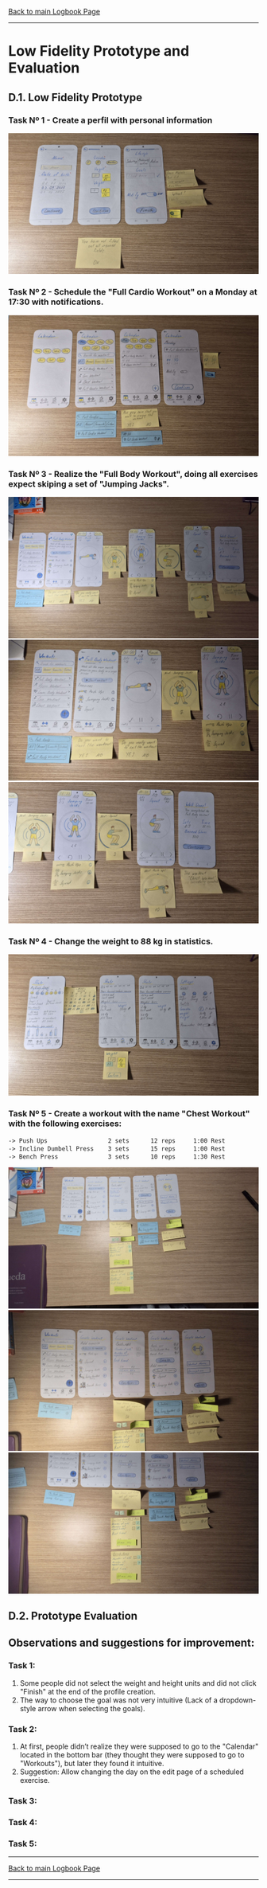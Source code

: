 [Back to main Logbook Page](../hci_logbook.md)

---
# Low Fidelity Prototype and Evaluation

## D.1. Low Fidelity Prototype

### Task Nº 1 - Create a perfil with personal information

![taskNº1](./images/20250505_205846.jpg)

### Task Nº 2 - Schedule the "Full Cardio Workout" on a Monday at 17:30 with notifications.

![taskNº2](./images/20250505_210329.jpg)

### Task Nº 3 - Realize the "Full Body Workout", doing all exercises expect skiping a set of "Jumping Jacks".

![taskNº3](./images/20250505_210726.jpg)
![taskNº3-1](./images/20250505_210730.jpg)
![taskNº3-2](./images/20250505_210733.jpg)

### Task Nº 4 - Change the weight to 88 kg in statistics.

![taskNº4](./images/20250505_205511.jpg)

### Task Nº 5 - Create a workout with the name "Chest Workout" with the following exercises:
    -> Push Ups                 2 sets      12 reps     1:00 Rest
    -> Incline Dumbell Press    3 sets      15 reps     1:00 Rest
    -> Bench Press              3 sets      10 reps     1:30 Rest
 
![taskNº5](./images/20250505_203418.jpg)
![taskNº5-1](./images/20250505_203456.jpg)
![taskNº5-2](./images/20250505_203459.jpg)
## D.2. Prototype Evaluation

## Observations and suggestions for improvement:
### Task 1:
1) Some people did not select the weight and height units and did not click "Finish" at the end of the profile creation.
2) The way to choose the goal was not very intuitive (Lack of a dropdown-style arrow when selecting the goals).

### Task 2:
1) At first, people didn’t realize they were supposed to go to the "Calendar" located in the bottom bar (they thought they were supposed to go to "Workouts"), but later they found it intuitive.
2) Suggestion: Allow changing the day on the edit page of a scheduled exercise.

### Task 3:

### Task 4:

### Task 5:

 


---
[Back to main Logbook Page](../hci_logbook.md)

---
